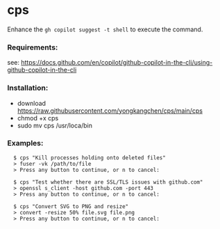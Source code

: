 # cps
Enhance the `gh copilot suggest -t shell` to execute the command.

### Requirements:
see: https://docs.github.com/en/copilot/github-copilot-in-the-cli/using-github-copilot-in-the-cli

### Installation:
- download https://raw.githubusercontent.com/yongkangchen/cps/main/cps
- chmod +x cps
- sudo mv cps /usr/loca/bin

### Examples:
```
  $ cps "Kill processes holding onto deleted files"
  > fuser -vk /path/to/file
  > Press any button to continue, or n to cancel:
```
```
  $ cps "Test whether there are SSL/TLS issues with github.com"
  > openssl s_client -host github.com -port 443
  > Press any button to continue, or n to cancel:
```
```
  $ cps "Convert SVG to PNG and resize"
  > convert -resize 50% file.svg file.png
  > Press any button to continue, or n to cancel: 
```
